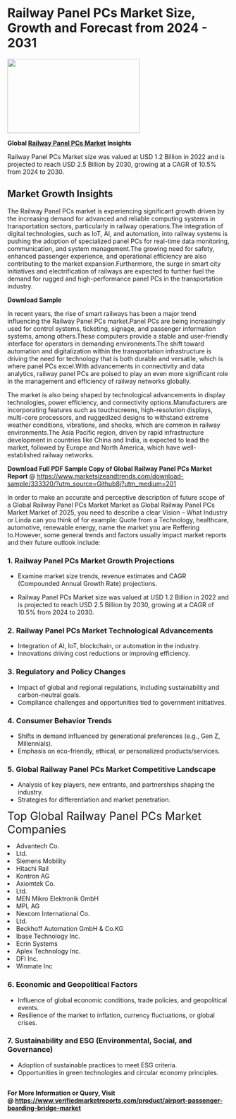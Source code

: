 <H1>Railway Panel PCs Market Size, Growth and Forecast from 2024 - 2031</H1><img class="aligncenter size-medium wp-image-584254" src="https://thirdeyenews.in/wp-content/uploads/2024/09/Global-Market-Research-300x168.jpeg" alt="" width="300" height="168" /><p><strong>Global&nbsp;<a href="https://www.marketsizeandtrends.com/download-sample/333320/?utm_source=Github8j?utm_medium=201">Railway Panel PCs Market</a> Insights</strong></p><p>Railway Panel PCs Market size was valued at USD 1.2 Billion in 2022 and is projected to reach USD 2.5 Billion by 2030, growing at a CAGR of 10.5% from 2024 to 2030.</p><p><h2>Market Growth Insights</h2> <p>The Railway Panel PCs market is experiencing significant growth driven by the increasing demand for advanced and reliable computing systems in transportation sectors, particularly in railway operations.The integration of digital technologies, such as IoT, AI, and automation, into railway systems is pushing the adoption of specialized panel PCs for real-time data monitoring, communication, and system management.The growing need for safety, enhanced passenger experience, and operational efficiency are also contributing to the market expansion.Furthermore, the surge in smart city initiatives and electrification of railways are expected to further fuel the demand for rugged and high-performance panel PCs in the transportation industry.</p> <p><strong>Download Sample</strong></p> <p>In recent years, the rise of smart railways has been a major trend influencing the Railway Panel PCs market.Panel PCs are being increasingly used for control systems, ticketing, signage, and passenger information systems, among others.These computers provide a stable and user-friendly interface for operators in demanding environments.The shift toward automation and digitalization within the transportation infrastructure is driving the need for technology that is both durable and versatile, which is where panel PCs excel.With advancements in connectivity and data analytics, railway panel PCs are poised to play an even more significant role in the management and efficiency of railway networks globally.</p> <p>The market is also being shaped by technological advancements in display technologies, power efficiency, and connectivity options.Manufacturers are incorporating features such as touchscreens, high-resolution displays, multi-core processors, and ruggedized designs to withstand extreme weather conditions, vibrations, and shocks, which are common in railway environments.The Asia Pacific region, driven by rapid infrastructure development in countries like China and India, is expected to lead the market, followed by Europe and North America, which have well-established railway networks.</p> <p><span class=""><strong>Download Full PDF Sample Copy of Global Railway Panel PCs Market Report</strong> @ <a href="https://www.marketsizeandtrends.com/download-sample/333320/?utm_source=Github8j?utm_medium=201" target="_blank">https://www.marketsizeandtrends.com/download-sample/333320/?utm_source=Github8j?utm_medium=201</a></span></p><p>In order to make an accurate and perceptive description of future scope of a Global&nbsp;Railway Panel PCs Market Market as Global&nbsp;Railway Panel PCs Market Market of 2025, you need to describe a clear Vision &ndash; What Industry or Linda can you think of for example: Quote from a Technology, healthcare, automotive, renewable energy, name the market you are Reffering to.However, some general trends and factors usually impact market reports and their future outlook include:</p><h3>1.&nbsp;<strong>Railway Panel PCs Market Growth Projections</strong></h3><ul><li>Examine market size trends, revenue estimates and CAGR (Compounded Annual Growth Rate) projections.</li><li><p>Railway Panel PCs Market size was valued at USD 1.2 Billion in 2022 and is projected to reach USD 2.5 Billion by 2030, growing at a CAGR of 10.5% from 2024 to 2030.</p></li></ul><h3>2.&nbsp;<strong>Railway Panel PCs Market Technological Advancements</strong></h3><ul><li>Integration of AI, IoT, blockchain, or automation in the industry.</li><li>Innovations driving cost reductions or improving efficiency.</li></ul><h3>3.&nbsp;<strong>Regulatory and Policy Changes</strong></h3><ul><li>Impact of global and regional regulations, including sustainability and carbon-neutral goals.</li><li>Compliance challenges and opportunities tied to government initiatives.</li></ul><h3>4.&nbsp;<strong>Consumer Behavior Trends</strong></h3><ul><li>Shifts in demand influenced by generational preferences (e.g., Gen Z, Millennials).</li><li>Emphasis on eco-friendly, ethical, or personalized products/services.</li></ul><h3>5.&nbsp;<strong>Global Railway Panel PCs Market Competitive Landscape</strong></h3><ul><li>Analysis of key players, new entrants, and partnerships shaping the industry.</li><li>Strategies for differentiation and market penetration.</li></ul><p data-pm-slice="1 1 []"><span style="color: inherit; font-family: inherit; font-size: 25px;">Top Global Railway Panel PCs Market Companies</span></p><div class="" data-test-id=""><p><li>Advantech Co.</li><li> Ltd.</li><li> Siemens Mobility</li><li> Hitachi Rail</li><li> Kontron AG</li><li> Axiomtek Co.</li><li> Ltd.</li><li> MEN Mikro Elektronik GmbH</li><li> MPL AG</li><li> Nexcom International Co.</li><li> Ltd.</li><li> Beckhoff Automation GmbH & Co.KG</li><li> Ibase Technology Inc.</li><li> Ecrin Systems</li><li> Aplex Technology Inc.</li><li> DFI Inc.</li><li> Winmate Inc</li></p></div><h3>6.&nbsp;<strong>Economic and Geopolitical Factors</strong></h3><ul><li>Influence of global economic conditions, trade policies, and geopolitical events.</li><li>Resilience of the market to inflation, currency fluctuations, or global crises.</li></ul><h3>7.&nbsp;<strong>Sustainability and ESG (Environmental, Social, and Governance)</strong></h3><ul><li>Adoption of sustainable practices to meet ESG criteria.</li><li>Opportunities in green technologies and circular economy principles.</li></ul><h2><strong style="font-size: 14px;">For More Information or Query, Visit @&nbsp;</strong><a style="background-color: #ffffff; font-size: 14px;" href="https://www.marketsizeandtrends.com/report/railway-panel-pcs-market/" target="_blank">https://www.verifiedmarketreports.com/product/airport-passenger-boarding-bridge-market</a></h2>